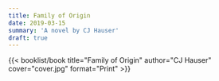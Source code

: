 ```yaml
---
title: Family of Origin
date: 2019-03-15
summary: 'A novel by CJ Hauser'
draft: true
---
```


{{< booklist/book
title="Family of Origin"
author="CJ Hauser"
cover="cover.jpg"
format="Print" >}}
